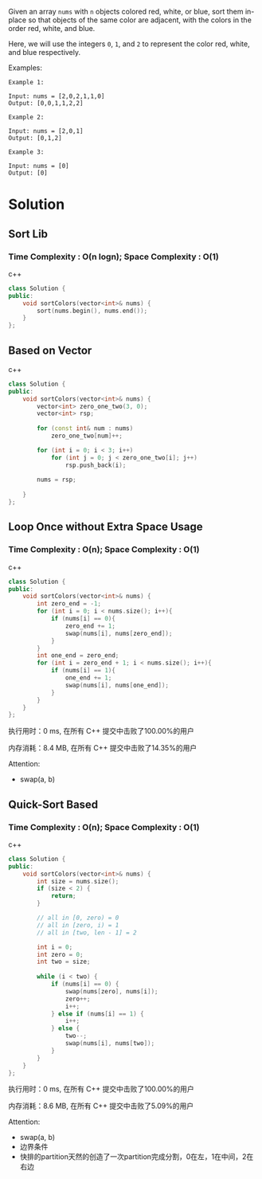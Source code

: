 Given an array `nums` with `n` objects colored red, white, or blue, sort them in-place so that objects of the same color are adjacent, with the colors in the order red, white, and blue.

Here, we will use the integers `0`, `1`, and `2` to represent the color red, white, and blue respectively.



Examples:

```
Example 1:

Input: nums = [2,0,2,1,1,0]
Output: [0,0,1,1,2,2]

Example 2:

Input: nums = [2,0,1]
Output: [0,1,2]

Example 3:

Input: nums = [0]
Output: [0]
```

# Solution

## Sort Lib

### Time Complexity : O(n logn); Space Complexity : O(1)

c++

```c++
class Solution {
public:
    void sortColors(vector<int>& nums) {
        sort(nums.begin(), nums.end());
    }
};
```

## Based on Vector

c++

```c++
class Solution {
public:
    void sortColors(vector<int>& nums) {
        vector<int> zero_one_two(3, 0);
        vector<int> rsp;
        
        for (const int& num : nums)
            zero_one_two[num]++;

        for (int i = 0; i < 3; i++)
            for (int j = 0; j < zero_one_two[i]; j++)
                rsp.push_back(i);
        
        nums = rsp;
        
    }
};
```

## Loop Once without Extra Space Usage

### Time Complexity : O(n); Space Complexity : O(1)

c++

```c++
class Solution {
public:
    void sortColors(vector<int>& nums) {
        int zero_end = -1;
        for (int i = 0; i < nums.size(); i++){
            if (nums[i] == 0){
                zero_end += 1;
                swap(nums[i], nums[zero_end]);
            }
        }
        int one_end = zero_end;
        for (int i = zero_end + 1; i < nums.size(); i++){
            if (nums[i] == 1){
                one_end += 1;
                swap(nums[i], nums[one_end]);
            }
        }
    }
};
```

执行用时：0 ms, 在所有 C++ 提交中击败了100.00%的用户  

内存消耗：8.4 MB, 在所有 C++ 提交中击败了14.35%的用户

Attention:
- swap(a, b)

## Quick-Sort Based

### Time Complexity : O(n); Space Complexity : O(1)

c++

```c++
class Solution {
public:
    void sortColors(vector<int>& nums) {
        int size = nums.size();
        if (size < 2) {
            return;
        }

        // all in [0, zero) = 0
        // all in [zero, i) = 1
        // all in [two, len - 1] = 2

        int i = 0;
        int zero = 0;
        int two = size;
        
        while (i < two) {
            if (nums[i] == 0) {
                swap(nums[zero], nums[i]);
                zero++;
                i++;
            } else if (nums[i] == 1) {
                i++;
            } else {
                two--;
                swap(nums[i], nums[two]);
            }
        }
    }
};
```

执行用时：0 ms, 在所有 C++ 提交中击败了100.00%的用户  

内存消耗：8.6 MB, 在所有 C++ 提交中击败了5.09%的用户

Attention:

- swap(a, b)
- 边界条件
- 快排的partition天然的创造了一次partition完成分割，0在左，1在中间，2在右边

